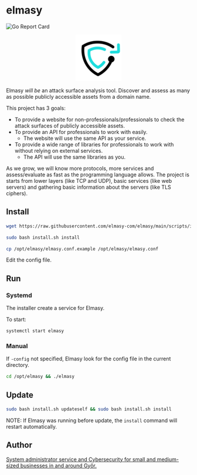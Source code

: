# elmasy

![Go Report Card](https://goreportcard.com/badge/github.com/elmasy-com/elmasy)

<p align="center">
<picture>
<source media="(prefers-color-scheme: dark)" srcset="https://github.com/elmasy-com/logo/raw/main/png/logo_white_512.png">
<img width="25%" height="25%" alt="Elmasy logo" src="https://github.com/elmasy-com/logo/raw/main/png/logo_black_512.png">
</picture>
</p>

Elmasy *will be* an attack surface analysis tool.
Discover and assess as many as possible publicly accessible assets from a domain name.

This project has 3 goals:

- To provide a website for non-professionals/professionals to check the attack surfaces of publicly accessible assets.
- To provide an API for professionals to work with easily. 
  - The website will use the same API as your service.
- To provide a wide range of libraries for professionals to work with without relying on external services. 
  - The API will use the same libraries as you.

As we grow, we will know more protocols, more services and assess/evaluate as fast as the programming language allows. The project is starts from lower layers (like TCP and UDP), basic services (like web servers) and gathering basic information about the servers (like TLS ciphers).

## Install

```bash
wget https://raw.githubusercontent.com/elmasy-com/elmasy/main/scripts/install.sh
```

```bash
sudo bash install.sh install
```

```bash
cp /opt/elmasy/elmasy.conf.example /opt/elmasy/elmasy.conf
```

Edit the config file.

## Run

### Systemd

The installer create a service for Elmasy.

To start:

```bash
systemctl start elmasy
```

### Manual

If `-config` not specified, Elmasy look for the config file in the current directory.

```bash
cd /opt/elmasy && ./elmasy
```

## Update

```bash
sudo bash install.sh updateself && sudo bash install.sh install
```

NOTE: If Elmasy was running before update, the `install` command will restart automatically.

## Author

[System administrator service and Cybersecurity for small and medium-sized businesses in and around Győr.](https://www.gorbe.io/)

